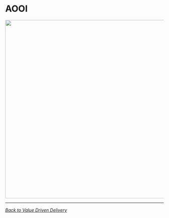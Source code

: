 # AOOI

<img src="/accion-delivery-handbook/assets/media/image16.png" style="width:6.5in;height:5.91667in" />

---

*[Back to Value Driven Delivery](index.md)*

